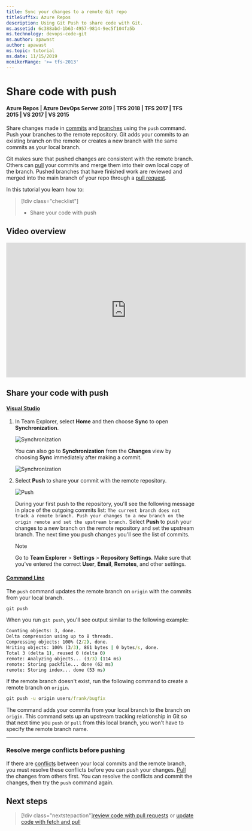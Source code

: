 ```yaml
---
title: Sync your changes to a remote Git repo
titleSuffix: Azure Repos
description: Using Git Push to share code with Git.
ms.assetid: 6c388abd-1b63-4957-9814-9ec5f104fa5b
ms.technology: devops-code-git 
ms.author: apawast
author: apawast
ms.topic: tutorial
ms.date: 11/15/2019
monikerRange: '>= tfs-2013'
---
```


# Share code with push

#### Azure Repos | Azure DevOps Server 2019 | TFS 2018 | TFS 2017 | TFS 2015 | VS 2017 | VS 2015

Share changes made in [commits](commits.md) and [branches](branches.md) using the `push` command.
Push your branches to the remote repository. Git adds your commits to an existing branch on the remote or creates a new branch with the same commits as your local branch.

Git makes sure that pushed changes are consistent with the remote branch. Others can [pull](pulling.md) your commits and merge them into their own local copy of the branch.
Pushed branches that have finished work are reviewed and merged into the main branch of your repo through a [pull request](pullrequest.md).

In this tutorial you learn how to:

> [!div class="checklist"]
>
> - Share your code with push

## Video overview

<iframe src="https://channel9.msdn.com/series/Team-Services-Git-Tutorial/Git-Tutorial-Push/player" width="640" height="360" allowFullScreen frameBorder="0"></iframe>

<a name="share-your-code-with-push"></a>

## Share your code with push

#### [Visual Studio](#tab/visual-studio/)

1.  In Team Explorer, select **Home** and then choose **Sync** to open **Synchronization**.

    ![Synchronization](media/gitquickstart-vs2017/sync.png)

    You can also go to **Synchronization** from the **Changes** view by choosing **Sync** immediately after making a commit.

    ![Synchronization](media/gitquickstart-vs2017/commit-created-locally.png)

1.  Select **Push** to share your commit with the remote repository.

    ![Push](media/gitquickstart-vs2017/push-to-origin.png)

    During your first push to the repository, you'll see the following message in place of the outgoing commits list: `The current branch does not track a remote branch. Push your changes to a new branch on the origin remote and set the upstream branch.` Select **Push** to push your changes to a new branch on the remote repository and set the upstream branch. The next time you push changes you'll see the list of commits.

    > [!NOTE]
    > Go to **Team Explorer** > **Settings** > **Repository Settings**. Make sure that you've entered the correct **User**, **Email**, **Remotes**, and other settings.

#### [Command Line](#tab/command-line/)

The `push` command updates the remote branch on `origin` with the commits from your local branch.

```cmd
git push
```

When you run `git push`, you'll see output similar to the following example:

```cmd
Counting objects: 3, done.
Delta compression using up to 8 threads.
Compressing objects: 100% (2/2), done.
Writing objects: 100% (3/3), 861 bytes | 0 bytes/s, done.
Total 3 (delta 1), reused 0 (delta 0)
remote: Analyzing objects... (3/3) (114 ms)
remote: Storing packfile... done (62 ms)
remote: Storing index... done (53 ms)
```

If the remote branch doesn't exist, run the following command to create a remote branch on `origin`.

```cmd
git push -u origin users/frank/bugfix
```

The command adds your commits from your local branch to the branch on `origin`. This command sets up an upstream tracking relationship in
Git so that next time you `push` or `pull` from this local branch, you won't have to specify the remote branch name.

---

### Resolve merge conflicts before pushing

If there are [conflicts](merging.md) between your local commits and the remote branch, you must resolve these conflicts before you can push your changes.
[Pull](pulling.md) the changes from others first. You can resolve the conflicts and commit the changes, then try the `push` command again.

## Next steps

> [!div class="nextstepaction"][review code with pull requests](pullrequest.md) or [update code with fetch and pull](pulling.md)
